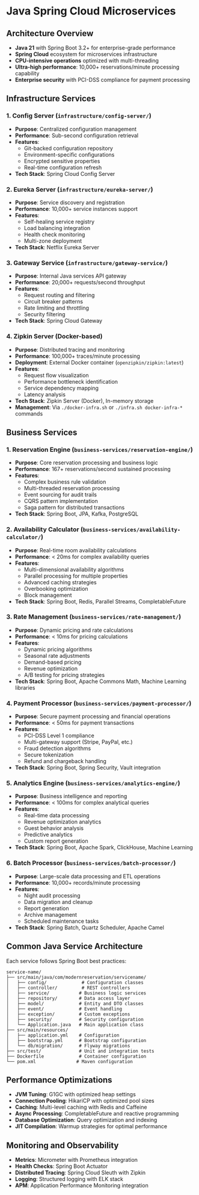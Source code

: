 # Java Spring Cloud Microservices

## Architecture Overview
- **Java 21** with Spring Boot 3.2+ for enterprise-grade performance
- **Spring Cloud** ecosystem for microservices infrastructure
- **CPU-intensive operations** optimized with multi-threading
- **Ultra-high performance**: 10,000+ reservations/minute processing capability
- **Enterprise security** with PCI-DSS compliance for payment processing

## Infrastructure Services

### 1. Config Server (`infrastructure/config-server/`)
- **Purpose**: Centralized configuration management
- **Performance**: Sub-second configuration retrieval
- **Features**:
  - Git-backed configuration repository
  - Environment-specific configurations
  - Encrypted sensitive properties
  - Real-time configuration refresh
- **Tech Stack**: Spring Cloud Config Server

### 2. Eureka Server (`infrastructure/eureka-server/`)
- **Purpose**: Service discovery and registration
- **Performance**: 10,000+ service instances support
- **Features**:
  - Self-healing service registry
  - Load balancing integration
  - Health check monitoring
  - Multi-zone deployment
- **Tech Stack**: Netflix Eureka Server

### 3. Gateway Service (`infrastructure/gateway-service/`)
- **Purpose**: Internal Java services API gateway
- **Performance**: 20,000+ requests/second throughput
- **Features**:
  - Request routing and filtering
  - Circuit breaker patterns
  - Rate limiting and throttling
  - Security filtering
- **Tech Stack**: Spring Cloud Gateway

### 4. Zipkin Server (Docker-based)
- **Purpose**: Distributed tracing and monitoring
- **Performance**: 100,000+ traces/minute processing
- **Deployment**: External Docker container (`openzipkin/zipkin:latest`)
- **Features**:
  - Request flow visualization
  - Performance bottleneck identification
  - Service dependency mapping
  - Latency analysis
- **Tech Stack**: Zipkin Server (Docker), In-memory storage
- **Management**: Via `./docker-infra.sh` or `./infra.sh docker-infra-*` commands

## Business Services

### 1. Reservation Engine (`business-services/reservation-engine/`)
- **Purpose**: Core reservation processing and business logic
- **Performance**: 167+ reservations/second sustained processing
- **Features**:
  - Complex business rule validation
  - Multi-threaded reservation processing
  - Event sourcing for audit trails
  - CQRS pattern implementation
  - Saga pattern for distributed transactions
- **Tech Stack**: Spring Boot, JPA, Kafka, PostgreSQL

### 2. Availability Calculator (`business-services/availability-calculator/`)
- **Purpose**: Real-time room availability calculations
- **Performance**: < 20ms for complex availability queries
- **Features**:
  - Multi-dimensional availability algorithms
  - Parallel processing for multiple properties
  - Advanced caching strategies
  - Overbooking optimization
  - Block management
- **Tech Stack**: Spring Boot, Redis, Parallel Streams, CompletableFuture

### 3. Rate Management (`business-services/rate-management/`)
- **Purpose**: Dynamic pricing and rate calculations
- **Performance**: < 10ms for pricing calculations
- **Features**:
  - Dynamic pricing algorithms
  - Seasonal rate adjustments
  - Demand-based pricing
  - Revenue optimization
  - A/B testing for pricing strategies
- **Tech Stack**: Spring Boot, Apache Commons Math, Machine Learning libraries

### 4. Payment Processor (`business-services/payment-processor/`)
- **Purpose**: Secure payment processing and financial operations
- **Performance**: < 50ms for payment transactions
- **Features**:
  - PCI-DSS Level 1 compliance
  - Multi-gateway support (Stripe, PayPal, etc.)
  - Fraud detection algorithms
  - Secure tokenization
  - Refund and chargeback handling
- **Tech Stack**: Spring Boot, Spring Security, Vault integration

### 5. Analytics Engine (`business-services/analytics-engine/`)
- **Purpose**: Business intelligence and reporting
- **Performance**: < 100ms for complex analytical queries
- **Features**:
  - Real-time data processing
  - Revenue optimization analytics
  - Guest behavior analysis
  - Predictive analytics
  - Custom report generation
- **Tech Stack**: Spring Boot, Apache Spark, ClickHouse, Machine Learning

### 6. Batch Processor (`business-services/batch-processor/`)
- **Purpose**: Large-scale data processing and ETL operations
- **Performance**: 10,000+ records/minute processing
- **Features**:
  - Night audit processing
  - Data migration and cleanup
  - Report generation
  - Archive management
  - Scheduled maintenance tasks
- **Tech Stack**: Spring Batch, Quartz Scheduler, Apache Camel

## Common Java Service Architecture

Each service follows Spring Boot best practices:
```
service-name/
├── src/main/java/com/modernreservation/servicename/
│   ├── config/             # Configuration classes
│   ├── controller/         # REST controllers
│   ├── service/           # Business logic services
│   ├── repository/        # Data access layer
│   ├── model/             # Entity and DTO classes
│   ├── event/             # Event handling
│   ├── exception/         # Custom exceptions
│   ├── security/          # Security configuration
│   └── Application.java   # Main application class
├── src/main/resources/
│   ├── application.yml    # Configuration
│   ├── bootstrap.yml      # Bootstrap configuration
│   └── db/migration/      # Flyway migrations
├── src/test/              # Unit and integration tests
├── Dockerfile             # Container configuration
└── pom.xml               # Maven configuration
```

## Performance Optimizations
- **JVM Tuning**: G1GC with optimized heap settings
- **Connection Pooling**: HikariCP with optimized pool sizes
- **Caching**: Multi-level caching with Redis and Caffeine
- **Async Processing**: CompletableFuture and reactive programming
- **Database Optimization**: Query optimization and indexing
- **JIT Compilation**: Warmup strategies for optimal performance

## Monitoring and Observability
- **Metrics**: Micrometer with Prometheus integration
- **Health Checks**: Spring Boot Actuator
- **Distributed Tracing**: Spring Cloud Sleuth with Zipkin
- **Logging**: Structured logging with ELK stack
- **APM**: Application Performance Monitoring integration
